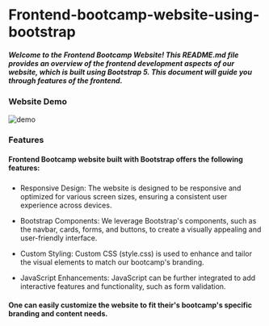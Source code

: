 # Frontend-bootcamp-website-using-bootstrap

##### Welcome to the Frontend Bootcamp Website! This README.md file provides an overview of the frontend development aspects of our website, which is built using Bootstrap 5. This document will guide you through features of the frontend.


### Website Demo
![demo](https://github.com/pragyakashyap/Frontend-bootcamp-website-using-bootstrap/assets/47416981/9f4a7e07-13ed-4a3a-b450-7237cc9fd439)



### Features

#### Frontend Bootcamp website built with Bootstrap offers the following features:

##### 
- Responsive Design: The website is designed to be responsive and optimized for various screen sizes, ensuring a consistent user experience across devices.

- Bootstrap Components: We leverage Bootstrap's components, such as the navbar, cards, forms, and buttons, to create a visually appealing and user-friendly interface.

- Custom Styling: Custom CSS (style.css) is used to enhance and tailor the visual elements to match our bootcamp's branding.

- JavaScript Enhancements: JavaScript can be further integrated to add interactive features and functionality, such as form validation.

#### One can easily customize the website to fit their's bootcamp's specific branding and content needs.

